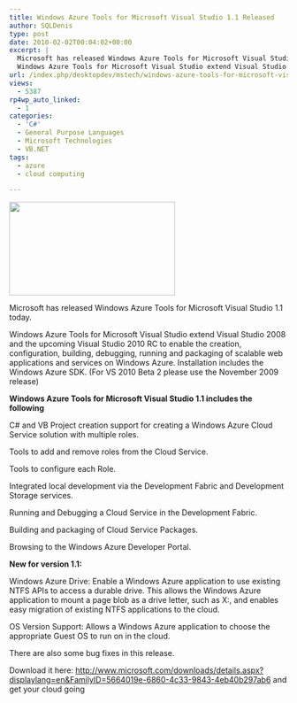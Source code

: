 ```yaml
---
title: Windows Azure Tools for Microsoft Visual Studio 1.1 Released
author: SQLDenis
type: post
date: 2010-02-02T00:04:02+00:00
excerpt: |
  Microsoft has released Windows Azure Tools for Microsoft Visual Studio 1.1 today. 
  Windows Azure Tools for Microsoft Visual Studio extend Visual Studio 2008 and the upcoming Visual Studio 2010 RC to enable the creation, configuration, building, debuggi&hellip;
url: /index.php/desktopdev/mstech/windows-azure-tools-for-microsoft-visual/
views:
  - 5387
rp4wp_auto_linked:
  - 1
categories:
  - 'C#'
  - General Purpose Languages
  - Microsoft Technologies
  - VB.NET
tags:
  - azure
  - cloud computing

---
```

<div class="image_block">
  <img src="/wp-content/uploads/blogs/EnterpriseDev//windows_azure_small.jpg" alt="" title="" width="300" height="169" />
</div>

Microsoft has released Windows Azure Tools for Microsoft Visual Studio 1.1 today.
  
Windows Azure Tools for Microsoft Visual Studio extend Visual Studio 2008 and the upcoming Visual Studio 2010 RC to enable the creation, configuration, building, debugging, running and packaging of scalable web applications and services on Windows Azure. Installation includes the Windows Azure SDK. (For VS 2010 Beta 2 please use the November 2009 release)

**Windows Azure Tools for Microsoft Visual Studio 1.1 includes the following**
  
C# and VB Project creation support for creating a Windows Azure Cloud Service solution with multiple roles.

Tools to add and remove roles from the Cloud Service.

Tools to configure each Role.

Integrated local development via the Development Fabric and Development Storage services.

Running and Debugging a Cloud Service in the Development Fabric.

Building and packaging of Cloud Service Packages.

Browsing to the Windows Azure Developer Portal.

**New for version 1.1:**
  
Windows Azure Drive: Enable a Windows Azure application to use existing NTFS APIs to access a durable drive. This allows the Windows Azure application to mount a page blob as a drive letter, such as X:, and enables easy migration of existing NTFS applications to the cloud.

OS Version Support: Allows a Windows Azure application to choose the appropriate Guest OS to run on in the cloud.

There are also some bug fixes in this release.

Download it here: http://www.microsoft.com/downloads/details.aspx?displaylang=en&FamilyID=5664019e-6860-4c33-9843-4eb40b297ab6 and get your cloud going